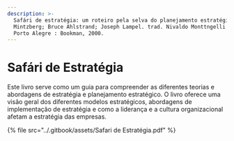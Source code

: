 ```yaml
---
description: >-
  Safári de estratégia: um roteiro pela selva do planejamento estratégico. Henry
  Mintzberg; Bruce Ahlstrand; Joseph Lampel. trad. Nivaldo Monttngelli Jr. -
  Porto Alegre : Bookman, 2000.
---
```


# Safári de Estratégia

Este livro serve como um guia para compreender as diferentes teorias e abordagens de estratégia e planejamento estratégico. O livro oferece uma visão geral dos diferentes modelos estratégicos, abordagens de implementação de estratégia e como a liderança e a cultura organizacional afetam a estratégia das empresas.

{% file src="../.gitbook/assets/Safari de Estratégia.pdf" %}
